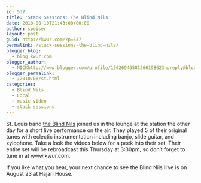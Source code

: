 ```yaml
---
id: 537
title: 'Stack Sessions: The Blind Nils'
date: 2010-08-10T21:43:00+00:00
author: speiser
layout: post
guid: http://kwur.com/?p=537
permalink: /stack-sessions-the-blind-nils/
blogger_blog:
  - blog.kwur.com
blogger_author:
  - NICKhttp://www.blogger.com/profile/15626946581266198623noreply@blogger.com
blogger_permalink:
  - /2010/08/st.html
categories:
  - Blind Nils
  - Local
  - music video
  - stack sessions
---
```

<div class="pf-content">
  <p>
    St. Louis band <a href="http://www.myspace.com/theblindnils">the Blind Nils</a> joined us in the lounge at the station the other day for a short live performance on the air. They played 5 of their original tunes with eclectic instrumentation including banjo, slide guitar, and xylophone. Take a look the videos below for a peek into their set. Their entire set will be rebroadcast this Thursday at 3:30pm, so don&#8217;t forget to tune in at www.kwur.com.
  </p>
  
  <p>
    If you like what you hear, your next chance to see the Blind Nils llive is on August 23 at Hajari House. <br /><br />
  </p>
</div>